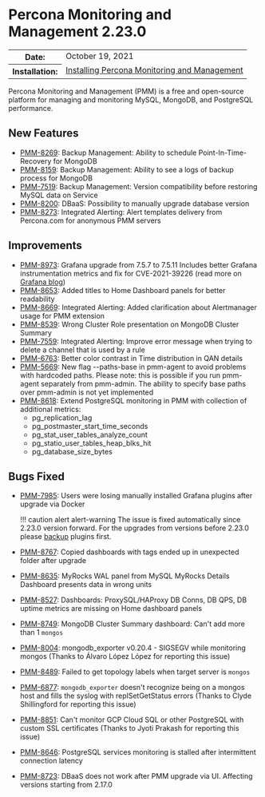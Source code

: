 # Percona Monitoring and Management 2.23.0

<table class="docutils field-list" frame="void" rules="none">
  <colgroup>
    <col class="field-name">
    <col class="field-body">
  </colgroup>
  <tbody valign="top">
    <tr class="field-odd field">
      <th class="field-name">Date:</th>
      <td class="field-body">October 19, 2021</td>
    </tr>
    <tr class="field-even field">
      <th class="field-name">Installation:</th>
      <td class="field-body">
        <a class="reference external" href="https://www.percona.com/software/pmm/quickstart">Installing Percona Monitoring and Management</a></td>
    </tr>
  </tbody>
</table>

Percona Monitoring and Management (PMM) is a free and open-source platform for managing and monitoring MySQL, MongoDB, and PostgreSQL performance.

## New Features

- [PMM-8269](https://jira.percona.com/browse/PMM-8269): Backup Management: Ability to schedule Point-In-Time-Recovery for MongoDB
- [PMM-8159](https://jira.percona.com/browse/PMM-8159): Backup Management: Ability to see a logs of backup process for MongoDB
- [PMM-7519](https://jira.percona.com/browse/PMM-7519): Backup Management: Version compatibility before restoring MySQL data on Service
- [PMM-8200](https://jira.percona.com/browse/PMM-8200): DBaaS: Possibility to manually upgrade database version
- [PMM-8273](https://jira.percona.com/browse/PMM-8273): Integrated Alerting: Alert templates delivery from Percona.com for anonymous PMM servers

## Improvements

- [PMM-8973](https://jira.percona.com/browse/PMM-8973): Grafana upgrade from 7.5.7 to 7.5.11 Includes better Grafana instrumentation metrics and fix for CVE-2021-39226 (read more on [Grafana blog](https://grafana.com/blog/2021/10/05/grafana-7.5.11-and-8.1.6-released-with-critical-security-fix/))
- [PMM-8653](https://jira.percona.com/browse/PMM-8653): Added titles to Home Dashboard panels for better readability
- [PMM-8669](https://jira.percona.com/browse/PMM-8669): Integrated Alerting: Added clarification about Alertmanager usage for PMM extension
- [PMM-8539](https://jira.percona.com/browse/PMM-8539): Wrong Cluster Role presentation on MongoDB Cluster Summary
- [PMM-7559](https://jira.percona.com/browse/PMM-7559): Integrated Alerting: Improve error message when trying to delete a channel that is used by a rule
- [PMM-6763](https://jira.percona.com/browse/PMM-6763): Better color contrast in Time distribution in QAN details
- [PMM-5669](https://jira.percona.com/browse/PMM-5669): New flag --paths-base in pmm-agent to avoid problems with hardcoded paths. Please note: this is possible if you run pmm-agent separately from pmm-admin. The ability to specify base paths over pmm-admin is not yet implemented
- [PMM-8618](https://jira.percona.com/browse/PMM-8618): Extend PostgreSQL monitoring in PMM with collection of additional metrics:
    * pg_replication_lag
    * pg_postmaster_start_time_seconds
    * pg_stat_user_tables_analyze_count
    * pg_statio_user_tables_heap_blks_hit
    * pg_database_size_bytes

## Bugs Fixed

- [PMM-7985](https://jira.percona.com/browse/PMM-7985): Users were losing manually installed Grafana plugins after upgrade via Docker

    !!! caution alert alert-warning
        The issue is fixed automatically since 2.23.0 version forward. For the upgrades from versions before 2.23.0 please [backup](../setting-up/server/docker.md#backup) plugins first.

- [PMM-8767](https://jira.percona.com/browse/PMM-8767): Copied dashboards with tags ended up in unexpected folder after upgrade
- [PMM-8635](https://jira.percona.com/browse/PMM-8635): MyRocks WAL panel from MySQL MyRocks Details Dashboard presents data in wrong units
- [PMM-8527](https://jira.percona.com/browse/PMM-8527): Dashboards: ProxySQL/HAProxy DB Conns, DB QPS, DB uptime metrics are missing on Home dashboard panels
- [PMM-8749](https://jira.percona.com/browse/PMM-8749): MongoDB Cluster Summary dashboard: Can't add more than 1 `mongos`
- [PMM-8004](https://jira.percona.com/browse/PMM-8004): mongodb_exporter v0.20.4 - SIGSEGV while monitoring mongos (Thanks to Álvaro López López for reporting this issue)
- [PMM-8489](https://jira.percona.com/browse/PMM-8489): Failed to get topology labels when target server is `mongos`
- [PMM-6877](https://jira.percona.com/browse/PMM-6877): `mongodb_exporter` doesn't recognize being on a mongos host and fills the syslog with replSetGetStatus errors (Thanks to Clyde Shillingford for reporting this issue)
- [PMM-8851](https://jira.percona.com/browse/PMM-8851): Can't monitor GCP Cloud SQL or other PostgreSQL with custom SSL certificates (Thanks to Jyoti Prakash for reporting this issue)
- [PMM-8646](https://jira.percona.com/browse/PMM-8646): PostgreSQL services monitoring is stalled after intermittent connection latency
- [PMM-8723](https://jira.percona.com/browse/PMM-8723): DBaaS does not work after PMM upgrade via UI. Affecting versions starting from 2.17.0
